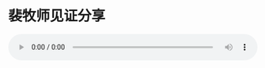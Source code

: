# 裴牧师见证分享

<audio style="width: 100%;" preload="false" controls controlslist="nodownload"><source src="//file.simai.life/audio/mp3/old/12199.mp3" type="audio/mpeg">Your browser does not support the audio element.</audio>


